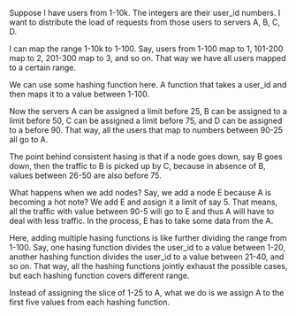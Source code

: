 Suppose I have users from 1-10k. The integers are their user_id numbers. I want to distribute the load of requests from those users to servers A, B, C, D. 

I can map the range 1-10k to 1-100. Say, users from 1-100 map to 1, 101-200 map to 2, 201-300 map to 3, and so on. That way we have all users mapped to a certain range.

We can use some hashing function here. A function that takes a user_id and then maps it to a value between 1-100.

Now the servers A can be assigned a limit before 25, B can be assigned to a limit before 50, C can be assigned a limit before 75, and D can be assigned to a before 90. That way, all the users that map to numbers between 90-25 all go to A.

The point behind consistent hasing is that if a node goes down, say B goes down, then the traffic to B is picked up by C, because in absence of B, values between 26-50 are also before 75. 

What happens when we add nodes? Say, we add a node E because A is becoming a hot note? We add E and assign it a limit of say 5. That means, all the traffic with value between 90-5 will go to E and thus A will have to deal with less traffic. In the process, E has to take some data from the A.

Here, adding multiple hasing functions is like further dividing the range from 1-100. Say, one hasing function divides the user_id to a value between 1-20, another hashing function divides the user_id to a value between 21-40, and so on. That way, all the hashing functions jointly exhaust the possible cases, but each hashing function covers different range.

Instead of assigning the slice of 1-25 to A, what we do is we assign A to the first five values from each hashing function.


